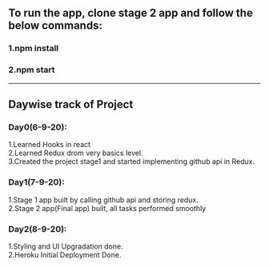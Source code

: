 ## To run the app, clone stage 2 app and follow the below commands:
### 1.npm install<br>
### 2.npm start

<hr>

## Daywise track of Project
### Day0(6-9-20):
1.Learned Hooks in react<br>
2.Learned Redux drom very basics level.<br>
3.Created the project stage1 and started implementing github api in Redux.
### Day1(7-9-20):
1.Stage 1 app built by calling github api and storing redux.<br>
2.Stage 2 app(Final app) built, all tasks performed smoothly
### Day2(8-9-20):
1.Styling and UI Upgradation done.<br>
2.Heroku Initial Deployment Done.